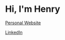# Hi, I'm Henry

[Personal Website](https://thabnir.github.io/)

[LinkedIn](https://linkedin.com/in/henry-lefebvre-b1897b22a)
